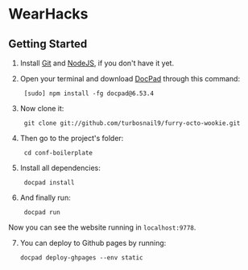 # WearHacks

## Getting Started

1. Install [Git](http://git-scm.com/downloads) and [NodeJS](http://nodejs.org/download/), if you don't have it yet.

2. Open your terminal and download [DocPad](https://github.com/bevry/docpad) through this command:

		[sudo] npm install -fg docpad@6.53.4

3. Now clone it:

		git clone git://github.com/turbosnail9/furry-octo-wookie.git

4. Then go to the project's folder:

		cd conf-boilerplate

5. Install all dependencies:

		docpad install

6. And finally run:

		docpad run

Now you can see the website running in `localhost:9778`.

7.  You can deploy to Github pages by running:

		docpad deploy-ghpages --env static
